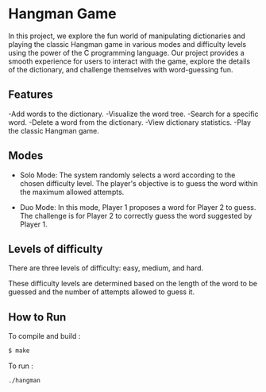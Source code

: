 # Hangman Game
In this project, we explore the fun world of manipulating dictionaries and playing the classic Hangman game in various modes and difficulty levels using the power of the C programming language. 
Our project provides a smooth experience for users to interact with the game, explore the details of the dictionary, and challenge themselves with word-guessing fun.

 ## Features 
-Add words to the dictionary.
-Visualize the word tree.
-Search for a specific word.
-Delete a word from the dictionary.
-View dictionary statistics.
-Play the classic Hangman game.

 ## Modes
- Solo Mode: The system randomly selects a word according to the chosen difficulty level. The player's objective is to guess the word within the maximum allowed attempts.
  
- Duo Mode: In this mode, Player 1 proposes a word for Player 2 to guess. The challenge is for Player 2 to correctly guess the word suggested by Player 1.
 ## Levels of difficulty
  
There are three levels of difficulty: easy, medium, and hard. 

These difficulty levels are determined based on the length of the word to be guessed and the number of attempts allowed to guess it.

## How to Run
To compile and build : 
```bash
$ make
```
To run : 

```bash
./hangman
```

